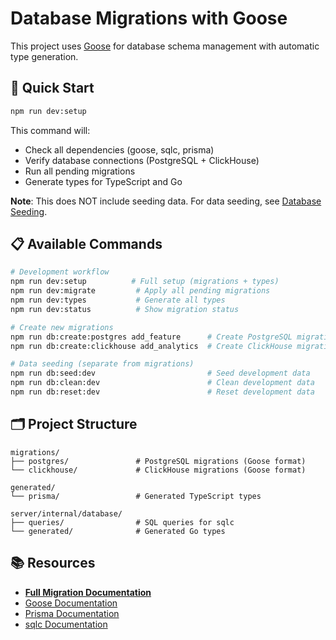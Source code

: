 # Database Migrations with Goose

This project uses [Goose](https://github.com/pressly/goose) for database schema management with automatic type generation.

## 🚀 Quick Start

```bash
npm run dev:setup
```

This command will:
- Check all dependencies (goose, sqlc, prisma)
- Verify database connections (PostgreSQL + ClickHouse)
- Run all pending migrations
- Generate types for TypeScript and Go

**Note**: This does NOT include seeding data. For data seeding, see [Database Seeding](./SEEDING.md).

## 📋 Available Commands

```bash
# Development workflow
npm run dev:setup          # Full setup (migrations + types)
npm run dev:migrate         # Apply all pending migrations
npm run dev:types           # Generate all types
npm run dev:status          # Show migration status

# Create new migrations
npm run db:create:postgres add_feature      # Create PostgreSQL migration
npm run db:create:clickhouse add_analytics  # Create ClickHouse migration

# Data seeding (separate from migrations)
npm run db:seed:dev                         # Seed development data
npm run db:clean:dev                        # Clean development data
npm run db:reset:dev                        # Reset development data
```

## 🗂️ Project Structure

```
migrations/
├── postgres/               # PostgreSQL migrations (Goose format)
└── clickhouse/             # ClickHouse migrations (Goose format)

generated/
└── prisma/                 # Generated TypeScript types

server/internal/database/
├── queries/                # SQL queries for sqlc
└── generated/              # Generated Go types
```

## 📚 Resources

- **[Full Migration Documentation](../docs/MIGRATIONS.md)**
- [Goose Documentation](https://pressly.github.io/goose/)
- [Prisma Documentation](https://www.prisma.io/docs/)
- [sqlc Documentation](https://docs.sqlc.dev/)
